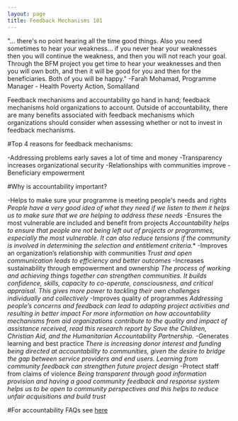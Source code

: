 ```yaml
---
layout: page
title: Feedback Mechanisms 101
---
```


 "... there's no point hearing all the time good things. Also you need sometimes to hear your weakness... if you never hear your weaknesses then you will continue the weakness, and then you will not reach your goal. Through the BFM project you get time to hear  your weaknesses and then you will own both, and then it will be good for you and then for the beneficiaries.  Both of you will be happy."
 -Farah Mohamad, Programme Manager - Health Poverty Action, Somaliland

Feedback mechanisms and accountability go hand in hand; feedback mechanisms hold organizations to account. Outside of accountability, there are many benefits associated with feedback mechanisms which organizations should consider when assessing whether or not to invest in feedback mechanisms.

#Top 4 reasons for feedback mechanisms:

-Addressing problems early saves a lot of time and money
-Transparency increases organizational security
-Relationships with communities improve
-Beneficiary empowerment

#Why is accountability important?

-Helps to make sure your programme is meeting people's needs and rights
*People have a very good idea of what they need if we listen to them it helps us to make sure that we are helping to address these needs*
-Ensures the most vulnerable are included and benefit from projects
*Accountability helps to ensure that people are not being left out of projects or programmes, especially the most vulnerable. It can also reduce tensions if the community is involved in determining the selection and entitlement criteria.**
-Improves an organization’s relationship with communities
*Trust and open communication leads to efficiency and better outcomes*
-Increases sustainability through empowerment and ownership
*The process of working and achieving things together can strengthen communities. It builds confidence, skills, capacity to co-operate, consciousness, and critical appraisal. This gives more power to tackling their own challenges individually and collectively*
-Improves quality of programmes
*Addressing people’s concerns and feedback can lead to adapting project activities and resulting in better impact
For more information on how accountability mechanisms from aid organizations contribute to the quality and impact of assistance received, read this research report by Save the Children, Christian Aid, and the Humanitarian Accountability Partnership.*
-Generates learning and best practice
*There is increasing donor interest and funding being directed at accountability to communities, given the desire to bridge the gap between service providers and end users. Learning from community feedback can strengthen future project design*
-Protect staff from claims of violence
*Being transparent through good information provision and having a good community feedback and response system helps us to be open to community perspectives and this helps to reduce unfair acquisitions and build trust*


#For accountability FAQs see [here]({{site.baseurl}}/public/files/A2CFAQ.pdf)
